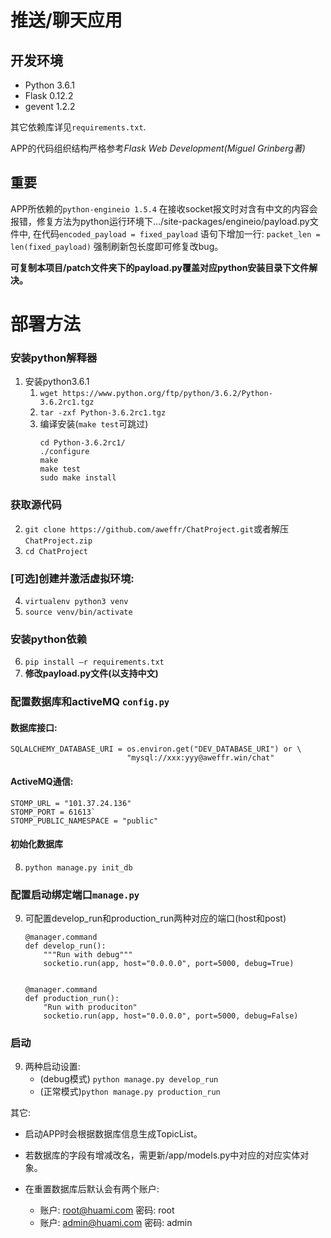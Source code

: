 # 推送/聊天应用

## 开发环境
- Python 3.6.1
- Flask 0.12.2
- gevent 1.2.2

其它依赖库详见`requirements.txt`.

APP的代码组织结构严格参考*Flask Web Development(Miguel Grinberg著)*

## 重要
APP所依赖的`python-engineio 1.5.4` 在接收socket报文时对含有中文的内容会报错，修复方法为python运行环境下.../site-packages/engineio/payload.py文件中, 在代码```encoded_payload = fixed_payload```
语句下增加一行:
```packet_len = len(fixed_payload)```
强制刷新包长度即可修复改bug。

**可复制本项目/patch文件夹下的payload.py覆盖对应python安装目录下文件解决。**


# 部署方法
### 安装python解释器
1. 安装python3.6.1
    1. `wget https://www.python.org/ftp/python/3.6.2/Python-3.6.2rc1.tgz`
    2. `tar -zxf Python-3.6.2rc1.tgz`
    3. 编译安装(`make test`可跳过)
        ```
        cd Python-3.6.2rc1/
        ./configure
        make
        make test
        sudo make install
        ```
### 获取源代码
2. `git clone https://github.com/aweffr/ChatProject.git`或者解压`ChatProject.zip`
3. `cd ChatProject`

### [可选]创建并激活虚拟环境:
4. `virtualenv python3 venv`
5. `source venv/bin/activate`

### 安装python依赖
6. `pip install –r requirements.txt`
7. **修改payload.py文件(以支持中文)**

### 配置数据库和activeMQ `config.py`
#### 数据库接口:
```
SQLALCHEMY_DATABASE_URI = os.environ.get("DEV_DATABASE_URI") or \
                          "mysql://xxx:yyy@aweffr.win/chat"
```
#### ActiveMQ通信:
```
STOMP_URL = "101.37.24.136"
STOMP_PORT = 61613`
STOMP_PUBLIC_NAMESPACE = "public"
```

#### 初始化数据库
8. `python manage.py init_db`

### 配置启动绑定端口`manage.py`
9. 可配置develop_run和production_run两种对应的端口(host和post)
    ```
    @manager.command
    def develop_run():
        """Run with debug"""
        socketio.run(app, host="0.0.0.0", port=5000, debug=True)
    
    
    @manager.command
    def production_run():
        "Run with produciton"
        socketio.run(app, host="0.0.0.0", port=5000, debug=False)
    ```

### 启动
9. 两种启动设置:
    - (debug模式) `python manage.py develop_run`
    - (正常模式)`python manage.py production_run`

其它:

- 启动APP时会根据数据库信息生成TopicList。

- 若数据库的字段有增减改名，需更新/app/models.py中对应的对应实体对象。

- 在重置数据库后默认会有两个账户:
    - 账户: root@huami.com 密码: root
    - 账户: admin@huami.com 密码: admin
    